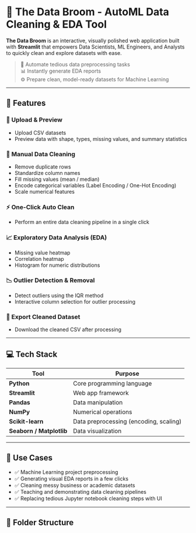# 🧹 The Data Broom - AutoML Data Cleaning & EDA Tool

**The Data Broom** is an interactive, visually polished web application built with **Streamlit** that empowers Data Scientists, ML Engineers, and Analysts to quickly clean and explore datasets with ease.

> 🚀 Automate tedious data preprocessing tasks  
> 📊 Instantly generate EDA reports  
> ⚙️ Prepare clean, model-ready datasets for Machine Learning

---

## 🧰 Features

### 📂 Upload & Preview
- Upload CSV datasets
- Preview data with shape, types, missing values, and summary statistics

### 🧼 Manual Data Cleaning
- Remove duplicate rows
- Standardize column names
- Fill missing values (mean / median)
- Encode categorical variables (Label Encoding / One-Hot Encoding)
- Scale numerical features

### ⚡ One-Click Auto Clean
- Perform an entire data cleaning pipeline in a single click

### 📈 Exploratory Data Analysis (EDA)
- Missing value heatmap
- Correlation heatmap
- Histogram for numeric distributions

### 📉 Outlier Detection & Removal
- Detect outliers using the IQR method
- Interactive column selection for outlier processing

### 💾 Export Cleaned Dataset
- Download the cleaned CSV after processing

---

## 💻 Tech Stack

| Tool | Purpose |
|------|---------|
| **Python** | Core programming language |
| **Streamlit** | Web app framework |
| **Pandas** | Data manipulation |
| **NumPy** | Numerical operations |
| **Scikit-learn** | Data preprocessing (encoding, scaling) |
| **Seaborn / Matplotlib** | Data visualization |

---

## 🎯 Use Cases

- ✅ Machine Learning project preprocessing  
- ✅ Generating visual EDA reports in a few clicks  
- ✅ Cleaning messy business or academic datasets  
- ✅ Teaching and demonstrating data cleaning pipelines  
- ✅ Replacing tedious Jupyter notebook cleaning steps with UI  

---

## 📁 Folder Structure

